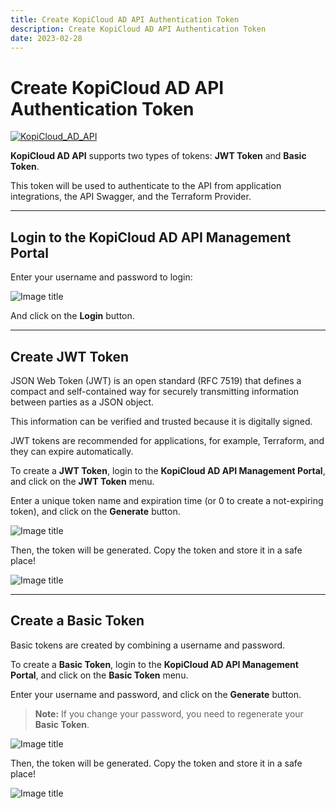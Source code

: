 ```yaml
---
title: Create KopiCloud AD API Authentication Token
description: Create KopiCloud AD API Authentication Token
date: 2023-02-28
---
```


# Create KopiCloud AD API Authentication Token

[![KopiCloud_AD_API](https://img.shields.io/badge/kopiCloud_ad-v1.0+-blueviolet.svg)](https://adapi.kopicloud.com)

**KopiCloud AD API** supports two types of tokens: **JWT Token** and **Basic Token**.

This token will be used to authenticate to the API from application integrations, the API Swagger, and the Terraform Provider.

----

## Login to the KopiCloud AD API Management Portal

Enter your username and password to login:

![Image title](https://adapihelp.kopicloud.com.com/assets/docs/login.png)

And click on the **Login** button.

----

## Create JWT Token

JSON Web Token (JWT) is an open standard (RFC 7519) that defines a compact and self-contained way for securely transmitting information between parties as a JSON object.

This information can be verified and trusted because it is digitally signed.

JWT tokens  are recommended for applications, for example, Terraform, and they can expire automatically.

To create a **JWT Token**, login to the **KopiCloud AD API Management Portal**, and click on the **JWT Token** menu.

Enter a unique token name and expiration time (or 0 to create a not-expiring token), and click on the **Generate** button.

![Image title](https://adapihelp.kopicloud.com.com/assets/docs/generate_jwt_token.png)

Then, the token will be generated. Copy the token and store it in a safe place!

![Image title](https://adapihelp.kopicloud.com.com/assets/docs/generate_jwt_token_result.png)

----

## Create a Basic Token

Basic tokens are created by combining a username and password.

To create a **Basic Token**, login to the **KopiCloud AD API Management Portal**, and click on the **Basic Token** menu.

Enter your username and password, and click on the **Generate** button.

> **Note:** If you change your password, you need to regenerate your **Basic Token**.

![Image title](https://adapihelp.kopicloud.com.com/assets/docs/generate_basic_token.png)

Then, the token will be generated. Copy the token and store it in a safe place!

![Image title](https://adapihelp.kopicloud.com.com/assets/docs/generate_basic_token_result.png)
